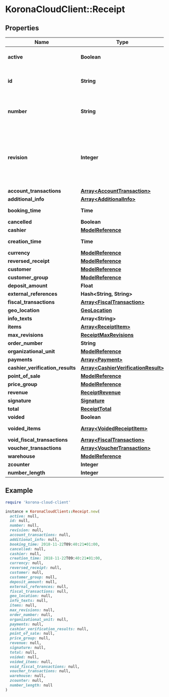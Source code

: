 # KoronaCloudClient::Receipt

## Properties

| Name | Type | Description | Notes |
| ---- | ---- | ----------- | ----- |
| **active** | **Boolean** | indicates whether the object is active for use or not | [optional][readonly] |
| **id** | **String** | global object uuid (xxxxxxxx-xxxx-xxxx-xxxx-xxxxxxxxxxxx) | [optional] |
| **number** | **String** | number of the object, like it is set in backoffice; will be removed when active&#x3D;false | [optional] |
| **revision** | **Integer** | the revision number of the object. revision numbers are unique per object-type. there is is no object of the same type with identical revision numbers. | [optional][readonly] |
| **account_transactions** | [**Array&lt;AccountTransaction&gt;**](AccountTransaction.md) |  | [optional] |
| **additional_info** | [**Array&lt;AdditionalInfo&gt;**](AdditionalInfo.md) |  | [optional] |
| **booking_time** | **Time** | Format: yyyy-MM-dd&#39;T&#39;HH:mm:ssXXX | [optional] |
| **cancelled** | **Boolean** |  | [optional] |
| **cashier** | [**ModelReference**](ModelReference.md) |  | [optional] |
| **creation_time** | **Time** | Format: yyyy-MM-dd&#39;T&#39;HH:mm:ssXXX | [optional] |
| **currency** | [**ModelReference**](ModelReference.md) |  | [optional] |
| **reversed_receipt** | [**ModelReference**](ModelReference.md) |  | [optional] |
| **customer** | [**ModelReference**](ModelReference.md) |  | [optional] |
| **customer_group** | [**ModelReference**](ModelReference.md) |  | [optional] |
| **deposit_amount** | **Float** |  | [optional] |
| **external_references** | **Hash&lt;String, String&gt;** |  | [optional] |
| **fiscal_transactions** | [**Array&lt;FiscalTransaction&gt;**](FiscalTransaction.md) |  | [optional] |
| **geo_location** | [**GeoLocation**](GeoLocation.md) |  | [optional] |
| **info_texts** | **Array&lt;String&gt;** |  | [optional] |
| **items** | [**Array&lt;ReceiptItem&gt;**](ReceiptItem.md) |  | [optional] |
| **max_revisions** | [**ReceiptMaxRevisions**](ReceiptMaxRevisions.md) |  | [optional] |
| **order_number** | **String** |  | [optional] |
| **organizational_unit** | [**ModelReference**](ModelReference.md) |  | [optional] |
| **payments** | [**Array&lt;Payment&gt;**](Payment.md) |  | [optional] |
| **cashier_verification_results** | [**Array&lt;CashierVerificationResult&gt;**](CashierVerificationResult.md) |  | [optional] |
| **point_of_sale** | [**ModelReference**](ModelReference.md) |  | [optional] |
| **price_group** | [**ModelReference**](ModelReference.md) |  | [optional] |
| **revenue** | [**ReceiptRevenue**](ReceiptRevenue.md) |  | [optional] |
| **signature** | [**Signature**](Signature.md) |  | [optional] |
| **total** | [**ReceiptTotal**](ReceiptTotal.md) |  | [optional] |
| **voided** | **Boolean** |  | [optional] |
| **voided_items** | [**Array&lt;VoidedReceiptItem&gt;**](VoidedReceiptItem.md) |  | [optional][readonly] |
| **void_fiscal_transactions** | [**Array&lt;FiscalTransaction&gt;**](FiscalTransaction.md) |  | [optional] |
| **voucher_transactions** | [**Array&lt;VoucherTransaction&gt;**](VoucherTransaction.md) |  | [optional] |
| **warehouse** | [**ModelReference**](ModelReference.md) |  | [optional] |
| **zcounter** | **Integer** |  | [optional] |
| **number_length** | **Integer** |  | [optional] |

## Example

```ruby
require 'korona-cloud-client'

instance = KoronaCloudClient::Receipt.new(
  active: null,
  id: null,
  number: null,
  revision: null,
  account_transactions: null,
  additional_info: null,
  booking_time: 2018-11-22T09:40:21+01:00,
  cancelled: null,
  cashier: null,
  creation_time: 2018-11-22T09:40:21+01:00,
  currency: null,
  reversed_receipt: null,
  customer: null,
  customer_group: null,
  deposit_amount: null,
  external_references: null,
  fiscal_transactions: null,
  geo_location: null,
  info_texts: null,
  items: null,
  max_revisions: null,
  order_number: null,
  organizational_unit: null,
  payments: null,
  cashier_verification_results: null,
  point_of_sale: null,
  price_group: null,
  revenue: null,
  signature: null,
  total: null,
  voided: null,
  voided_items: null,
  void_fiscal_transactions: null,
  voucher_transactions: null,
  warehouse: null,
  zcounter: null,
  number_length: null
)
```

